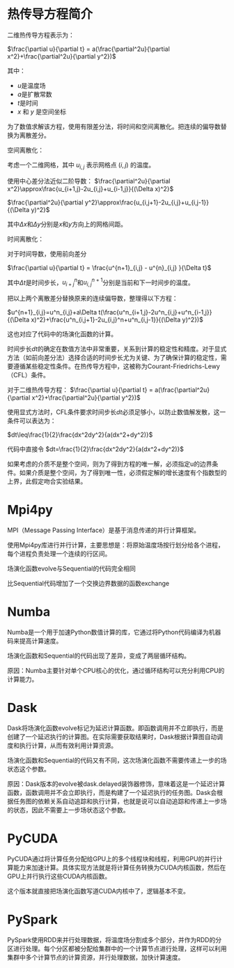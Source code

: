 # 热传导方程简介

二维热传导方程表示为：

$\frac{\partial u}{\partial t} = a(\frac{\partial^2u}{\partial x^2}+\frac{\partial^2u}{\partial y^2})$

其中：

- $u$是温度场
- $a$是扩散常数
- $t$是时间
- $x$ 和 $y$ 是空间坐标

为了数值求解该方程，使用有限差分法，将时间和空间离散化。把连续的偏导数替换为离散差分。

空间离散化：

考虑一个二维网格，其中 $u_{i,j}$ 表示网格点 $(i,j)$ 的温度。

使用中心差分法近似二阶导数：
$\frac{\partial^2u}{\partial x^2}\approx\frac{u_{i+1,j}-2u_{i,j}+u_{i-1,j}}{(\Delta x)^2}$

$\frac{\partial^2u}{\partial y^2}\approx\frac{u_{i,j+1}-2u_{i,j}+u_{i,j-1}}{(\Delta y)^2}$

其中$\Delta x$和$\Delta y$分别是$x$和$y$方向上的网格间距。

时间离散化：

对于时间导数，使用前向差分

$\frac{\partial u}{\partial t} = \frac{u^{n+1}_{i,j} - u^{n}_{i,j} }{\Delta t}$

其中$\Delta t$是时间步长，$u^n_{i+j}$和$u^{n+1}_{i,j}$分别是当前和下一时间步的温度。

把以上两个离散差分替换原来的连续偏导数，整理得以下方程：

$u^{n+1}_{i,j}=u^n_{i,j}+a\Delta t(\frac{u^n_{i+1,j}-2u^n_{i,j}+u^n_{i-1,j}}{(\Delta x)^2}+\frac{u^n_{i,j+1}-2u_{i,j}^n+u^n_{i,j-1}}{(\Delta y)^2})$

这也对应了代码中的场演化函数的计算。



时间步长$dt$的确定在数值方法中非常重要，关系到计算的稳定性和精度。对于显式方法（如前向差分法）选择合适的时间步长尤为关键、为了确保计算的稳定性，需要遵循某些稳定性条件。在热传导方程中，这被称为Courant-Friedrichs-Lewy（CFL）条件。

对于二维热传导方程：
$\frac{\partial u}{\partial t} = a(\frac{\partial^2u}{\partial x^2}+\frac{\partial^2u}{\partial y^2})$

使用显式方法时，CFL条件要求时间步长$dt$必须足够小，以防止数值解发散，这一条件可以表达为：

$dt\leq\frac{1}{2}\frac{dx^2dy^2}{a(dx^2+dy^2)}$

代码中直接令 $dt=\frac{1}{2}\frac{dx^2dy^2}{a(dx^2+dy^2)}$



如果考虑的介质不是整个空间，则为了得到方程的唯一解，必须指定u的边界条件。如果介质是整个空间，为了得到唯一性，必须假定解的增长速度有个指数型的上界，此假定吻合实验结果。

# Mpi4py

MPI（Message Passing Interface）是基于消息传递的并行计算框架。

使用Mpi4py库进行并行计算，主要思想是：将原始温度场按行划分给各个进程，每个进程负责处理一个连续的行区间。

场演化函数evolve与Sequential的代码完全相同

比Sequential代码增加了一个交换边界数据的函数exchange

# Numba

Numba是一个用于加速Python数值计算的库，它通过将Python代码编译为机器码来提高计算速度。

场演化函数和Sequential的代码出现了差异，变成了两层循环结构。

原因：Numba主要针对单个CPU核心的优化，通过循环结构可以充分利用CPU的计算能力。

# Dask



Dask将场演化函数evolve标记为延迟计算函数。即函数调用并不立即执行，而是创建了一个延迟执行的计算图。在实际需要获取结果时，Dask根据计算图自动调度和执行计算，从而有效利用计算资源。

场演化函数和Sequential的代码又有不同，这次场演化函数不需要传递上一步的场状态这个参数。

原因：Dask版本的evolve被dask.delayed装饰器修饰，意味着这是一个延迟计算函数，函数调用并不会立即执行，而是构建了一个延迟执行的任务图。Dask会根据任务图的依赖关系自动追踪和执行计算，也就是说可以自动追踪和传递上一步场的状态，因此不需要上一步场状态这个参数。

# PyCUDA

PyCUDA通过将计算任务分配给GPU上的多个线程块和线程，利用GPU的并行计算能力来加速计算。具体实现方法就是将计算任务转换为CUDA内核函数，然后在GPU上并行执行这些CUDA内核函数。

这个版本就直接把场演化函数写道CUDA内核中了，逻辑基本不变。

# PySpark

PySpark使用RDD来并行处理数据，将温度场分割成多个部分，并作为RDD的分区进行处理。每个分区都被分配给集群中的一个计算节点进行处理，这样可以利用集群中多个计算节点的计算资源，并行处理数据，加快计算速度。